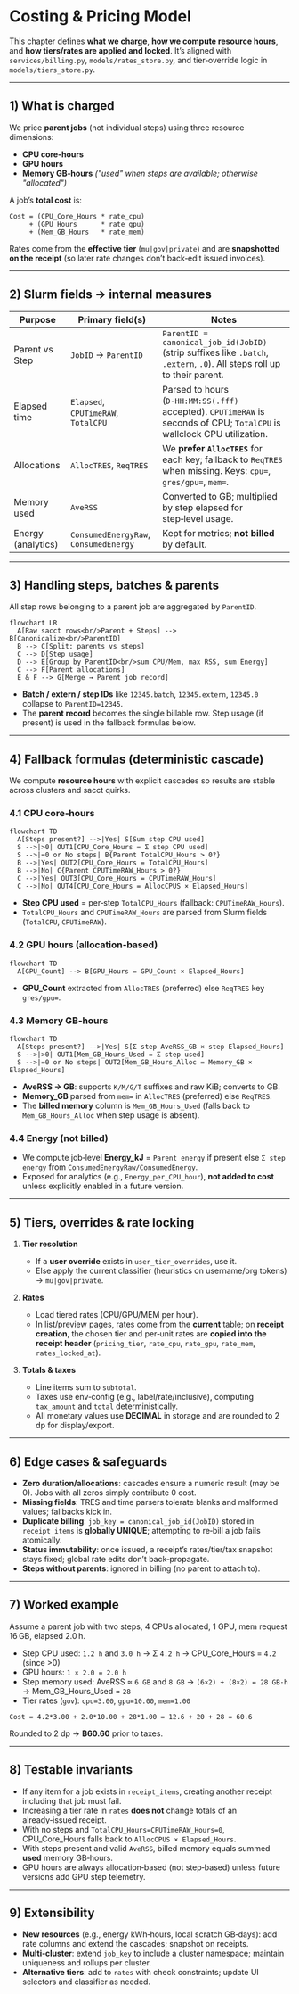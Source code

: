 # Costing & Pricing Model

This chapter defines **what we charge**, **how we compute resource hours**, and **how tiers/rates are applied and locked**. It’s aligned with `services/billing.py`, `models/rates_store.py`, and tier‑override logic in `models/tiers_store.py`.

---

## 1) What is charged

We price **parent jobs** (not individual steps) using three resource dimensions:

- **CPU core‑hours**
- **GPU hours**
- **Memory GB‑hours** _("used" when steps are available; otherwise "allocated")_

A job’s **total cost** is:

```
Cost = (CPU_Core_Hours * rate_cpu)
     + (GPU_Hours      * rate_gpu)
     + (Mem_GB_Hours   * rate_mem)
```

Rates come from the **effective tier** (`mu|gov|private`) and are **snapshotted on the receipt** (so later rate changes don’t back‑edit issued invoices).

---

## 2) Slurm fields → internal measures

| Purpose            | Primary field(s)                      | Notes                                                                                                                    |
| ------------------ | ------------------------------------- | ------------------------------------------------------------------------------------------------------------------------ |
| Parent vs Step     | `JobID` → `ParentID`                  | `ParentID = canonical_job_id(JobID)` (strip suffixes like `.batch`, `.extern`, `.0`). All steps roll up to their parent. |
| Elapsed time       | `Elapsed`, `CPUTimeRAW`, `TotalCPU`   | Parsed to hours (`D‑HH:MM:SS(.fff)` accepted). `CPUTimeRAW` is seconds of CPU; `TotalCPU` is wallclock CPU utilization.  |
| Allocations        | `AllocTRES`, `ReqTRES`                | We **prefer `AllocTRES`** for each key; fallback to `ReqTRES` when missing. Keys: `cpu=`, `gres/gpu=`, `mem=`.           |
| Memory used        | `AveRSS`                              | Converted to GB; multiplied by step elapsed for step‑level usage.                                                        |
| Energy (analytics) | `ConsumedEnergyRaw`, `ConsumedEnergy` | Kept for metrics; **not billed** by default.                                                                             |

---

## 3) Handling steps, batches & parents

All step rows belonging to a parent job are aggregated by `ParentID`.

```mermaid
flowchart LR
  A[Raw sacct rows<br/>Parent + Steps] --> B[Canonicalize<br/>ParentID]
  B --> C[Split: parents vs steps]
  C --> D[Step usage]
  D --> E[Group by ParentID<br/>sum CPU/Mem, max RSS, sum Energy]
  C --> F[Parent allocations]
  E & F --> G[Merge → Parent job record]
```

- **Batch / extern / step IDs** like `12345.batch`, `12345.extern`, `12345.0` collapse to `ParentID=12345`.
- The **parent record** becomes the single billable row. Step usage (if present) is used in the fallback formulas below.

---

## 4) Fallback formulas (deterministic cascade)

We compute **resource hours** with explicit cascades so results are stable across clusters and sacct quirks.

### 4.1 CPU core‑hours

```mermaid
flowchart TD
  A[Steps present?] -->|Yes| S[Sum step CPU used]
  S -->|>0| OUT1[CPU_Core_Hours = Σ step CPU used]
  S -->|=0 or No steps| B{Parent TotalCPU_Hours > 0?}
  B -->|Yes| OUT2[CPU_Core_Hours = TotalCPU_Hours]
  B -->|No| C{Parent CPUTimeRAW_Hours > 0?}
  C -->|Yes| OUT3[CPU_Core_Hours = CPUTimeRAW_Hours]
  C -->|No| OUT4[CPU_Core_Hours = AllocCPUS × Elapsed_Hours]
```

- **Step CPU used** = per‑step `TotalCPU_Hours` (fallback: `CPUTimeRAW_Hours`).
- `TotalCPU_Hours` and `CPUTimeRAW_Hours` are parsed from Slurm fields (`TotalCPU`, `CPUTimeRAW`).

### 4.2 GPU hours (allocation‑based)

```mermaid
flowchart TD
  A[GPU_Count] --> B[GPU_Hours = GPU_Count × Elapsed_Hours]
```

- **GPU_Count** extracted from `AllocTRES` (preferred) else `ReqTRES` key `gres/gpu=`.

### 4.3 Memory GB‑hours

```mermaid
flowchart TD
  A[Steps present?] -->|Yes| S[Σ step AveRSS_GB × step Elapsed_Hours]
  S -->|>0| OUT1[Mem_GB_Hours_Used = Σ step used]
  S -->|=0 or No steps| OUT2[Mem_GB_Hours_Alloc = Memory_GB × Elapsed_Hours]
```

- **AveRSS → GB**: supports `K/M/G/T` suffixes and raw KiB; converts to GB.
- **Memory_GB** parsed from `mem=` in `AllocTRES` (preferred) else `ReqTRES`.
- The **billed memory** column is `Mem_GB_Hours_Used` (falls back to `Mem_GB_Hours_Alloc` when step usage is absent).

### 4.4 Energy (not billed)

- We compute job‑level **Energy_kJ** = `Parent energy` if present else `Σ step energy` from `ConsumedEnergyRaw/ConsumedEnergy`.
- Exposed for analytics (e.g., `Energy_per_CPU_hour`), **not added to cost** unless explicitly enabled in a future version.

---

## 5) Tiers, overrides & rate locking

1. **Tier resolution**

   - If a **user override** exists in `user_tier_overrides`, use it.
   - Else apply the current classifier (heuristics on username/org tokens) → `mu|gov|private`.

2. **Rates**

   - Load tiered rates (CPU/GPU/MEM per hour).
   - In list/preview pages, rates come from the **current** table; on **receipt creation**, the chosen tier and per‑unit rates are **copied into the receipt header** (`pricing_tier`, `rate_cpu`, `rate_gpu`, `rate_mem`, `rates_locked_at`).

3. **Totals & taxes**

   - Line items sum to `subtotal`.
   - Taxes use env‑config (e.g., label/rate/inclusive), computing `tax_amount` and `total` deterministically.
   - All monetary values use **DECIMAL** in storage and are rounded to 2 dp for display/export.

---

## 6) Edge cases & safeguards

- **Zero duration/allocations**: cascades ensure a numeric result (may be 0). Jobs with all zeros simply contribute 0 cost.
- **Missing fields**: TRES and time parsers tolerate blanks and malformed values; fallbacks kick in.
- **Duplicate billing**: `job_key = canonical_job_id(JobID)` stored in `receipt_items` is **globally UNIQUE**; attempting to re‑bill a job fails atomically.
- **Status immutability**: once issued, a receipt’s rates/tier/tax snapshot stays fixed; global rate edits don’t back‑propagate.
- **Steps without parents**: ignored in billing (no parent to attach to).

---

## 7) Worked example

Assume a parent job with two steps, 4 CPUs allocated, 1 GPU, mem request 16 GB, elapsed 2.0 h.

- Step CPU used: `1.2 h` and `3.0 h` → Σ `4.2 h` → CPU_Core_Hours = `4.2` (since >0)
- GPU hours: `1 × 2.0 = 2.0 h`
- Step memory used: AveRSS ≈ `6 GB` and `8 GB` → `(6×2) + (8×2) = 28 GB·h` → Mem_GB_Hours_Used = `28`
- Tier rates (`gov`): `cpu=3.00`, `gpu=10.00`, `mem=1.00`

```
Cost = 4.2*3.00 + 2.0*10.00 + 28*1.00 = 12.6 + 20 + 28 = 60.6
```

Rounded to 2 dp → **฿60.60** prior to taxes.

---

## 8) Testable invariants

- If any item for a job exists in `receipt_items`, creating another receipt including that job must fail.
- Increasing a tier rate in `rates` **does not** change totals of an already‑issued receipt.
- With no steps and `TotalCPU_Hours=CPUTimeRAW_Hours=0`, CPU_Core_Hours falls back to `AllocCPUS × Elapsed_Hours`.
- With steps present and valid `AveRSS`, billed memory equals summed **used** memory GB‑hours.
- GPU hours are always allocation‑based (not step‑based) unless future versions add GPU step telemetry.

---

## 9) Extensibility

- **New resources** (e.g., energy kWh‑hours, local scratch GB‑days): add rate columns and extend the cascades; snapshot on receipts.
- **Multi‑cluster**: extend `job_key` to include a cluster namespace; maintain uniqueness and rollups per cluster.
- **Alternative tiers**: add to `rates` with check constraints; update UI selectors and classifier as needed.
